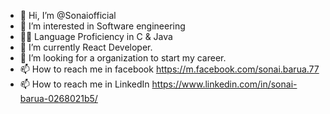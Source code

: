 - 👋 Hi, I’m @Sonaiofficial
- 👀 I’m interested in Software engineering
- 👩‍💻 Language Proficiency in C & Java
- 🌱 I’m currently React Developer.
- 💞️ I’m looking for a organization to start my career.
- 📫 How to reach me in facebook https://m.facebook.com/sonai.barua.77
- 📫 How to reach me in LinkedIn https://www.linkedin.com/in/sonai-barua-0268021b5/
 
<!---
Sonaiofficial/Sonaiofficial is a ✨ special ✨ repository because its `README.md` (this file) appears on your GitHub profile.
You can click the Preview link to take a look at your changes.
--->

